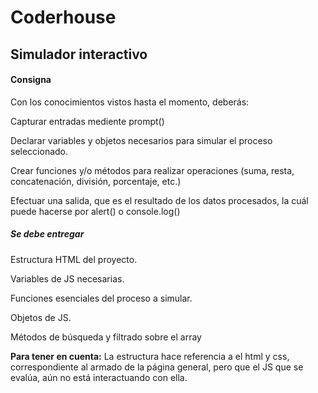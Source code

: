 # Coderhouse

## Simulador interactivo 

#### <strong>Consigna</strong>

Con los conocimientos vistos hasta el momento, deberás:

Capturar entradas mediente prompt()

Declarar variables y objetos necesarios para simular el proceso seleccionado.

Crear funciones y/o métodos para realizar operaciones (suma, resta, concatenación, división, porcentaje, etc.)

 Efectuar una salida, que es el resultado de los datos procesados, la cuál puede hacerse por alert() o console.log()


##### <strong>Se debe entregar</strong>
Estructura HTML del proyecto.

Variables de JS necesarias.

Funciones esenciales del proceso a simular.

  Objetos de JS.

 Métodos de búsqueda y filtrado sobre el array


<strong>Para tener en cuenta:</strong>
La estructura hace referencia a el html y css, correspondiente al armado de la página general, pero que el JS que se evalúa, aún no está interactuando con ella.
